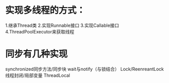 
# 实现多线程的方式：
1.继承Thread类
2.实现Runnable接口
3.实现Callable接口
4.ThreadPoolExecutor来获取线程

# 同步有几种实现
synchronized同步方法/同步块
wait与notify（与锁结合） 
Lock/ReenreantLock
线程封闭/局部变量
ThreadLocal